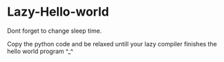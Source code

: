 # Lazy-Hello-world
Dont forget to change sleep time.

Copy the python code and be relaxed untill your lazy compiler finishes the hello world program ^_^
